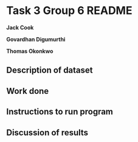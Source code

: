 # Task 3 Group 6 README

**Jack Cook**

**Govardhan Digumurthi**

**Thomas Okonkwo**

## Description of dataset

## Work done

## Instructions to run program

## Discussion of results
